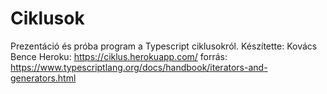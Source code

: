 # Ciklusok
Prezentáció és próba program a Typescript ciklusokról. Készítette: Kovács Bence
Heroku: https://ciklus.herokuapp.com/
forrás: https://www.typescriptlang.org/docs/handbook/iterators-and-generators.html

